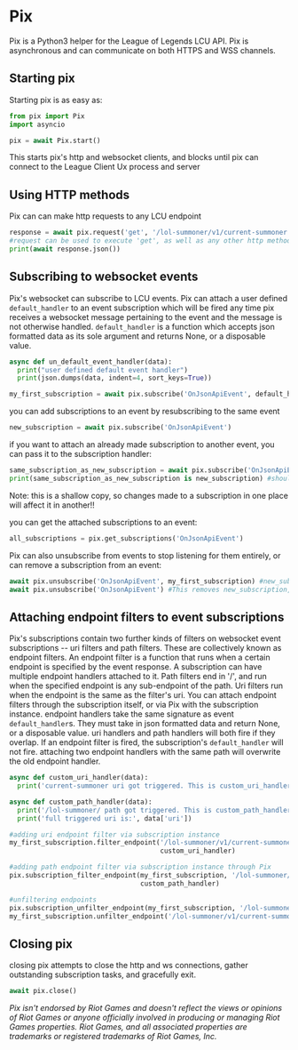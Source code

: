 # Pix
Pix is a Python3 helper for the League of Legends LCU API. Pix is asynchronous and can communicate on both HTTPS and WSS channels.

## Starting pix
Starting pix is as easy as:
```py
from pix import Pix
import asyncio

pix = await Pix.start()
```
This starts pix's http and websocket clients, and blocks until pix can connect to the League Client Ux process and server

## Using HTTP methods
Pix can can make http requests to any LCU endpoint
```py
response = await pix.request('get', '/lol-summoner/v1/current-summoner')
#request can be used to execute 'get', as well as any other http method
print(await response.json())
```

## Subscribing to websocket events
Pix's websocket can subscribe to LCU events. Pix can attach a user defined `default_handler` to an event subscription which will be fired any time pix receives a websocket message pertaining to the event and the message is not otherwise handled. `default_handler` is a function which accepts json formatted data as its sole argument and returns None, or a disposable value.
```py
async def un_default_event_handler(data):
  print("user defined default event handler")
  print(json.dumps(data, indent=4, sort_keys=True))

my_first_subscription = await pix.subscribe('OnJsonApiEvent', default_handler=un_default_event_handler)
```

you can add subscriptions to an event by resubscribing to the same event
```py
new_subscription = await pix.subscribe('OnJsonApiEvent')
```

if you want to attach an already made subscription to another event, you can pass it to the subscription handler:
```py
same_subscription_as_new_subscription = await pix.subscribe('OnJsonApiEvent_patcher_v1_status', subscription=new_subscription)
print(same_subscription_as_new_subscription is new_subscription) #should print true
```
Note: this is a shallow copy, so changes made to a subscription in one place will affect it in another!!

you can get the attached subscriptions to an event:
```py
all_subscriptions = pix.get_subscriptions('OnJsonApiEvent')
```

Pix can also unsubscribe from events to stop listening for them entirely, or can remove a subscription from an event:
```py
await pix.unsubscribe('OnJsonApiEvent', my_first_subscription) #new_subscription is still active
await pix.unsubscribe('OnJsonApiEvent') #This removes new_subscription, as well as any other subscriptions on 'OnJsonApiEvent'
```

## Attaching endpoint filters to event subscriptions
Pix's subscriptions contain two further kinds of filters on websocket event subscriptions -- uri filters and path filters. These are collectively known as endpoint filters. An endpoint filter is a function that runs when a certain endpoint is specified by the event response. A subscription can have multiple endpoint handlers attached to it. Path filters end in '/', and run when the specified endpoint is any sub-endpoint of the path. Uri filters run when the endpoint is the same as the filter's uri. You can attach endpoint filters through the subscription itself, or via Pix with the subscription instance. endpoint handlers take the same signature as event `default_handler`s. They must take in json formatted data and return None, or a disposable value. uri handlers and path handlers will both fire if they overlap. If an endpoint filter is fired, the subscription's `default_handler` will not fire. attaching two endpoint handlers with the same path will overwrite the old endpoint handler.

```py
async def custom_uri_handler(data):
  print('current-summoner uri got triggered. This is custom_uri_handler')

async def custom_path_handler(data):
  print('/lol-summoner/ path got triggered. This is custom_path_handler')
  print('full triggered uri is:', data['uri'])

#adding uri endpoint filter via subscription instance
my_first_subscription.filter_endpoint('/lol-summoner/v1/current-summoner',
                                      custom_uri_handler)

#adding path endpoint filter via subscription instance through Pix
pix.subscription_filter_endpoint(my_first_subscription, '/lol-summoner/',
                                 custom_path_handler)

#unfiltering endpoints
pix.subscription_unfilter_endpoint(my_first_subscription, '/lol-summoner/')
my_first_subscription.unfilter_endpoint('/lol-summoner/v1/current-summoner')
```

## Closing pix
closing pix attempts to close the http and ws connections, gather outstanding subscription tasks, and gracefully exit.
```py
await pix.close()
```

*Pix isn't endorsed by Riot Games and doesn't reflect the views or opinions of Riot Games or anyone officially involved in producing or managing Riot Games properties. Riot Games, and all associated properties are trademarks or registered trademarks of Riot Games, Inc.*

